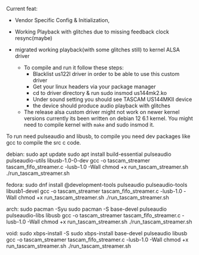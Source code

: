 

Current feat: 
- Vendor Specific Config & Initialization,
- Working Playback with glitches due to missing feedback clock resync(maybe)

- migrated working playback(with some glitches still) to kernel ALSA driver
    - To compile and run it follow these steps:
        - Blacklist us122l driver in order to be able to use this custom driver
        - Get your linux headers via your package manager
        - cd to driver directory & run sudo insmod us144mk2.ko
        - Under sound setting you should see TASCAM US144MKII device
        - the device should produce audio playback with glitches
    - The release alsa custom driver might not work on newer kernel versions currently its been written on 
    debian 12 6.1 kernel. You might need to compile kernel with `make` and sudo insmod it.

To run need pulseaudio and libusb, to compile you need dev packages like gcc to compile the src c code.

debian:
sudo apt update
sudo apt install build-essential pulseaudio pulseaudio-utils libusb-1.0-0-dev
gcc -o tascam_streamer tascam_fifo_streamer.c -lusb-1.0 -Wall
chmod +x run_tascam_streamer.sh
./run_tascam_streamer.sh

fedora:
sudo dnf install @development-tools pulseaudio pulseaudio-tools libusb1-devel
gcc -o tascam_streamer tascam_fifo_streamer.c -lusb-1.0 -Wall
chmod +x run_tascam_streamer.sh
./run_tascam_streamer.sh

arch:
sudo pacman -Syu
sudo pacman -S base-devel pulseaudio pulseaudio-libs libusb
gcc -o tascam_streamer tascam_fifo_streamer.c -lusb-1.0 -Wall
chmod +x run_tascam_streamer.sh
./run_tascam_streamer.sh

void:
sudo xbps-install -S
sudo xbps-install base-devel pulseaudio libusb
gcc -o tascam_streamer tascam_fifo_streamer.c -lusb-1.0 -Wall
chmod +x run_tascam_streamer.sh
./run_tascam_streamer.sh
